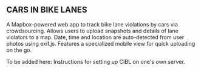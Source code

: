 CARS IN BIKE LANES
------------------

A Mapbox-powered web app to track bike lane violations by cars via crowdsourcing. Allows users to upload snapshots and details of lane violators to a map. Date, time and location are auto-detected from user photos using exif.js. Features a specialized mobile view for quick uploading on the go.

To be added here: Instructions for setting up CIBL on one's own server.
